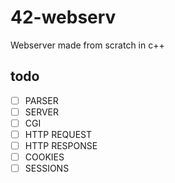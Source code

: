 # 42-webserv
Webserver made from scratch in c++

## todo
- [ ] PARSER
- [ ] SERVER
- [ ] CGI
- [ ] HTTP REQUEST
- [ ] HTTP RESPONSE
- [ ] COOKIES
- [ ] SESSIONS
